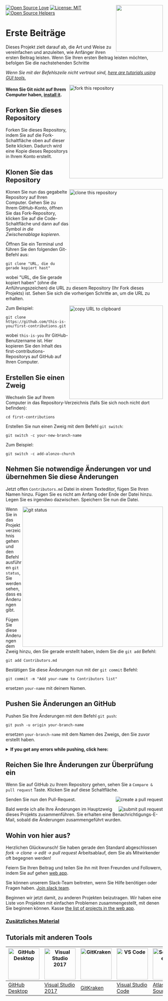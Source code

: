 [![Open Source Love](https://firstcontributions.github.io/open-source-badges/badges/open-source-v1/open-source.svg)](https://github.com/firstcontributions/open-source-badges)
[<img align="right" width="150" src="https://firstcontributions.github.io/assets/Readme/join-slack-team.png">](https://join.slack.com/t/firstcontributors/shared_invite/zt-1hg51qkgm-Xc7HxhsiPYNN3ofX2_I8FA)
[![License: MIT](https://img.shields.io/badge/License-MIT-green.svg)](https://opensource.org/licenses/MIT)
[![Open Source Helpers](https://www.codetriage.com/roshanjossey/first-contributions/badges/users.svg)](https://www.codetriage.com/roshanjossey/first-contributions)



# Erste Beiträge

Dieses Projekt zielt darauf ab, die Art und Weise zu vereinfachen und anzuleiten, wie Anfänger ihren ersten Beitrag leisten. Wenn Sie Ihren ersten Beitrag leisten möchten, befolgen Sie die nachstehenden Schritte

_Wenn Sie mit der Befehlszeile nicht vertraut sind, [here are tutorials using GUI tools.](#tutorials-using-other-tools)_


<img align="right" width="300" src="https://firstcontributions.github.io/assets/Readme/fork.png" alt="fork this repository" />

#### Wenn Sie Git nicht auf Ihrem Computer haben, [install it](https://docs.github.com/en/get-started/quickstart/set-up-git).

## Forken Sie dieses Repository

Forken Sie dieses Repository, indem Sie auf die Fork-Schaltfläche oben auf dieser Seite klicken.
Dadurch wird eine Kopie dieses Repositorys in Ihrem Konto erstellt.

## Klonen Sie das Repository

<img align="right" width="300" src="https://firstcontributions.github.io/assets/Readme/clone.png" alt="clone this repository" />

Klonen Sie nun das gegabelte Repository auf Ihren Computer. Gehen Sie zu Ihrem GitHub-Konto, öffnen Sie das Fork-Repository, klicken Sie auf die Code-Schaltfläche und dann auf das Symbol _in die Zwischenablage kopieren_.

Öffnen Sie ein Terminal und führen Sie den folgenden Git-Befehl aus:

```
git clone "URL, die du gerade kopiert hast"
```

wobei "URL, die Sie gerade kopiert haben" (ohne die Anführungszeichen) die URL zu diesem Repository (Ihr Fork dieses Projekts) ist. Sehen Sie sich die vorherigen Schritte an, um die URL zu erhalten.

<img align="right" width="300" src="https://firstcontributions.github.io/assets/Readme/copy-to-clipboard.png" alt="copy URL to clipboard" />

Zum Beispiel:

```
git clone https://github.com/this-is-you/first-contributions.git
```

wobei `this-is-you` Ihr GitHub-Benutzername ist. Hier kopieren Sie den Inhalt des first-contributions-Repositorys auf GitHub auf Ihren Computer.

## Erstellen Sie einen Zweig

Wechseln Sie auf Ihrem Computer in das Repository-Verzeichnis (falls Sie sich noch nicht dort befinden):

```
cd first-contributions
```

Erstellen Sie nun einen Zweig mit dem Befehl `git switch`:

```
git switch -c your-new-branch-name
```

Zum Beispiel:

```
git switch -c add-alonzo-church
```

## Nehmen Sie notwendige Änderungen vor und übernehmen Sie diese Änderungen

Jetzt offen `Contributors.md` Datei in einem Texteditor, fügen Sie Ihren Namen hinzu. Fügen Sie es nicht am Anfang oder Ende der Datei hinzu. Legen Sie es irgendwo dazwischen. Speichern Sie nun die Datei.

<img align="right" width="450" src="https://firstcontributions.github.io/assets/Readme/git-status.png" alt="git status" />

Wenn Sie in das Projektverzeichnis gehen und den Befehl ausführen `git status`, Sie werden sehen, dass es Änderungen gibt.

Fügen Sie diese Änderungen dem Zweig hinzu, den Sie gerade erstellt haben, indem Sie die `git add` Befehl:

```
git add Contributors.md
```
Bestätigen Sie diese Änderungen nun mit der `git commit` Befehl:

```
git commit -m "Add your-name to Contributors list"
```

ersetzen `your-name` mit deinem Namen.

## Pushen Sie Änderungen an GitHub

Pushen Sie Ihre Änderungen mit dem Befehl `git push`:

```
git push -u origin your-branch-name
```

ersetzen `your-branch-name` mit dem Namen des Zweigs, den Sie zuvor erstellt haben.

<details>
<summary> <strong>If you get any errors while pushing, click here:</strong> </summary>

- ### Authentifizierungsfehler
     <pre>remote: Die Unterstützung für die Passwortauthentifizierung wurde am 13. August 2021 entfernt. Bitte verwenden Sie stattdessen ein persönliches Zugriffstoken.
  remote: Bitte sehen https://github.blog/2020-12-15-token-authentication-requirements-for-git-operations/ für mehr Informationen.
  fatal: Authentifizierung fehlgeschlagen für 'https://github.com/<your-username>/first-contributions.git/'</pre>
  Gehe zu [GitHub's tutorial](https://docs.github.com/en/authentication/connecting-to-github-with-ssh/adding-a-new-ssh-key-to-your-github-account) beim Generieren und Konfigurieren eines SSH-Schlüssels für Ihr Konto.

</details>

## Reichen Sie Ihre Änderungen zur Überprüfung ein

Wenn Sie auf GitHub zu Ihrem Repository gehen, sehen Sie a `Compare & pull request` Taste. Klicken Sie auf diese Schaltfläche.

<img style="float: right;" src="https://firstcontributions.github.io/assets/Readme/compare-and-pull.png" alt="create a pull request" />

Senden Sie nun den Pull-Request.

<img style="float: right;" src="https://firstcontributions.github.io/assets/Readme/submit-pull-request.png" alt="submit pull request" />

Bald werde ich alle Ihre Änderungen im Hauptzweig dieses Projekts zusammenführen. Sie erhalten eine Benachrichtigungs-E-Mail, sobald die Änderungen zusammengeführt wurden.

## Wohin von hier aus?

Herzlichen Glückwunsch! Sie haben gerade den Standard abgeschlossen _fork -> clone -> edit -> pull request_ Arbeitsablauf, dem Sie als Mitwirkender oft begegnen werden!

Feiern Sie Ihren Beitrag und teilen Sie ihn mit Ihren Freunden und Followern, indem Sie auf gehen [web app](https://firstcontributions.github.io/#social-share).

Sie können unserem Slack-Team beitreten, wenn Sie Hilfe benötigen oder Fragen haben. [Join slack team](https://join.slack.com/t/firstcontributors/shared_invite/zt-1hg51qkgm-Xc7HxhsiPYNN3ofX2_I8FA).

Beginnen wir jetzt damit, zu anderen Projekten beizutragen. Wir haben eine Liste von Projekten mit einfachen Problemen zusammengestellt, mit denen Sie beginnen können. Kasse [the list of projects in the web app](https://firstcontributions.github.io/#project-list).

### [Zusätzliches Material](additional-material/git_workflow_scenarios/additional-material.md)

## Tutorials mit anderen Tools

| <a href="gui-tool-tutorials/github-desktop-tutorial.md"><img alt="GitHub Desktop" src="https://desktop.github.com/images/desktop-icon.svg" width="100"></a> | <a href="gui-tool-tutorials/github-windows-vs2017-tutorial.md"><img alt="Visual Studio 2017" src="https://upload.wikimedia.org/wikipedia/commons/c/cd/Visual_Studio_2017_Logo.svg" width="100"></a> | <a href="gui-tool-tutorials/gitkraken-tutorial.md"><img alt="GitKraken" src="https://firstcontributions.github.io/assets/gui-tool-tutorials/gitkraken-tutorial/gk-icon.png" width="100"></a> | <a href="gui-tool-tutorials/github-windows-vs-code-tutorial.md"><img alt="VS Code" src="https://upload.wikimedia.org/wikipedia/commons/2/2d/Visual_Studio_Code_1.18_icon.svg" width=100></a> | <a href="gui-tool-tutorials/sourcetree-macos-tutorial.md"><img alt="Sourcetree App" src="https://wac-cdn.atlassian.com/dam/jcr:81b15cde-be2e-4f4a-8af7-9436f4a1b431/Sourcetree-icon-blue.svg" width=100></a> | <a href="gui-tool-tutorials/github-windows-intellij-tutorial.md"><img alt="IntelliJ IDEA" src="https://upload.wikimedia.org/wikipedia/commons/thumb/9/9c/IntelliJ_IDEA_Icon.svg/512px-IntelliJ_IDEA_Icon.svg.png" width=100></a> |
| ----------------------------------------------------------------------------------------------------------------------------------------------------------- | --------------------------------------------------------------------------------------------------------------------------------------------------------------------------------------------------- | -------------------------------------------------------------------------------------------------------------------------------------------------------------------------------------------- | -------------------------------------------------------------------------------------------------------------------------------------------------------------------------------------------- | ------------------------------------------------------------------------------------------------------------------------------------------------------------------------------------------------------------ | -------------------------------------------------------------------------------------------------------------------------------------------------------------------------------------------------------------------------------- |
| [GitHub Desktop](gui-tool-tutorials/github-desktop-tutorial.md)                                                                                             | [Visual Studio 2017](gui-tool-tutorials/github-windows-vs2017-tutorial.md)                                                                                                                          | [GitKraken](gui-tool-tutorials/gitkraken-tutorial.md)                                                                                                                                        | [Visual Studio Code](gui-tool-tutorials/github-windows-vs-code-tutorial.md)                                                                                                                  | [Atlassian Sourcetree](gui-tool-tutorials/sourcetree-macos-tutorial.md)                                                                                                                                      | [IntelliJ IDEA](gui-tool-tutorials/github-windows-intellij-tutorial.md)                                                                                                                                                          |
